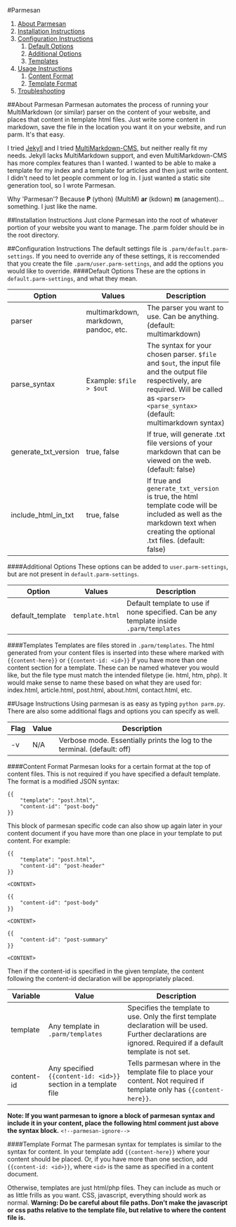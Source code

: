 #Parmesan

1. [About Parmesan](#about-parmesan)
2. [Installation Instructions](#installation-instructions)
3. [Configuration Instructions](#configuration-instructions)
    1. [Default Options](#default-options)
    2. [Additional Options](#additional-options)
    3. [Templates](#templates)
4. [Usage Instructions](#usage-instructions)
    1. [Content Format](#content-format)
    2. [Template Format](#template-format)
5. [Troubleshooting](#troubleshooting)

##About Parmesan
Parmesan automates the process of running your MultiMarkdown (or similar) parser on the content of your website, and places that content in template html files. Just write some content in markdown, save the file in the location you want it on your website, and run parm. It's that easy.

I tried [Jekyll](http://jekyllrb.com/) and I tried [MultiMarkdown-CMS](https://github.com/fletcher/MultiMarkdown-CMS), but neither really fit my needs. Jekyll lacks MultiMarkdown support, and even MultiMarkdown-CMS has more complex features than I wanted. I wanted to be able to make a template for my index and a template for articles and then just write content. I didn't need to let people comment or log in. I just wanted a static site generation tool, so I wrote Parmesan.

Why 'Parmesan'? Because __P__ (ython) (MultiM) __ar__ (kdown) __m__ (anagement)... something. I just like the name.

##Installation Instructions
Just clone Parmesan into the root of whatever portion of your website you want to manage. The .parm folder should be in the root directory.

##Configuration Instructions
The default settings file is `.parm/default.parm-settings`. If you need to override any of these settings, it is reccomended that you create the file `.parm/user.parm-settings`, and add the options you would like to override.
####Default Options
These are the options in `default.parm-settings`, and what they mean.

| Option | Values | Description |
| --- | --- | --- |
| parser | multimarkdown, markdown, pandoc, etc. | The parser you want to use. Can be anything. (default: multimarkdown) |
| parse_syntax | Example: `$file > $out` | The syntax for your chosen parser. `$file` and `$out`, the input file and the output file respectively, are required. Will be called as `<parser> <parse_syntax>` (default: multimarkdown syntax) |
| generate_txt_version | true, false | If true, will generate .txt file versions of your markdown that can be viewed on the web. (default: false)|
| include_html_in_txt | true, false | If true and `generate_txt_version` is true, the html template code will be included as well as the markdown text when creating the optional .txt files. (default: false) |

####Additional Options
These options can be added to `user.parm-settings`, but are not present in `default.parm-settings`.

| Option | Values | Description |
| --- | --- | --- |
| default_template | `template.html` | Default template to use if none specified. Can be any template inside `.parm/templates` |

####Templates
Templates are files stored in `.parm/templates`. The html generated from your content files is inserted into these where marked with `{{content-here}}` or `{{content-id: <id>}}` if you have more than one content section for a template. These can be named whatever you would like, but the file type must match the intended filetype (ie. html, htm, php). It would make sense to name these based on what they are used for: index.html, article.html, post.html, about.html, contact.html, etc.

##Usage Instructions
Using parmesan is as easy as typing `python parm.py`. There are also some additional flags and options you can specify as well.

| Flag | Value | Description |
| --- | --- | --- |
| -v | N/A | Verbose mode. Essentially prints the log to the terminal. (default: off) |

####Content Format
Parmesan looks for a certain format at the top of content files. This is not required if you have specified a default template. The format is a modified JSON syntax:
```
{{
    "template": "post.html",
    "content-id": "post-body"
}}
```

This block of parmesan specific code can also show up again later in your content document if you have more than one place in your template to put content. For example:
```
{{
    "template": "post.html",
    "content-id": "post-header"
}}

<CONTENT>

{{
    "content-id": "post-body"
}}

<CONTENT>

{{
    "content-id": "post-summary"
}}

<CONTENT>
```

Then if the content-id is specified in the given template, the content following the content-id declaration will be appropriately placed.

| Variable | Value | Description |
| --- | --- | --- |
| template | Any template in `.parm/templates` | Specifies the template to use. Only the first template declaration will be used. Further declarations are ignored. Required if a default template is not set. |
| content-id | Any specified `{{content-id: <id>}}` section in a template file | Tells parmesan where in the template file to place your content. Not required if template only has `{{content-here}}`. |

**Note: If you want parmesan to ignore a block of parmesan syntax and include it in your content, place the following html comment just above the syntax block.**
`<!--parmesan-ignore-->`

####Template Format
The parmesan syntax for templates is similar to the syntax for content. In your template add `{{content-here}}` where your content should be placed. Or, if you have more than one section, add `{{content-id: <id>}}`, where `<id>` is the same as specified in a content document.

Otherwise, templates are just html/php files. They can include as much or as little frills as you want. CSS, javascript, everything should work as normal. **Warning: Do be careful about file paths. Don't make the javascript or css paths relative to the template file, but relative to where the content file is.**